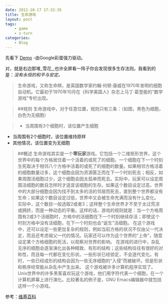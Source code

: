 ```yaml
---
date: 2012-10-17 17:32:35
title: 生命游戏
layout: post
tags:
    - game
    - z-turn
categories:
    - Blog
---
```

先看下 [Demo](http://www.google.com.hk/search?q=conways+game+of+life) -由Google彩蛋强力驱动。

对，就是右边那堆_雪花_,也许全屏看一阵子你会发现很多生存法则。我看到的是：_没有永恒的和平与安定。_

>生命游戏，又称生命棋，是英国数学家约翰·何顿·康威在1970年发明的细胞自动机。它最初于1970年10月在《科学美国人》杂志上马丁·葛登能的“数学游戏”专栏出现。

>##规则
>生命游戏中，对于任意位置，规则只有三条：（如图，黑色为细胞，白色为无细胞）

> - 当周围有3个细胞时，该位置产生细胞
 - 当周围有2个细胞时，该位置维持原样
 - 其他情况，该位置变为无细胞

>##概述
>生命游戏其实是一个**零玩家**游戏。它包括一个二维矩形世界，这个世界中的每个方格居住着一个活着的或死了的细胞。一个细胞在下一个时刻生死取决于相邻八个方格中活着的或死了的细胞的数量。如果相邻方格活着的细胞数量过多，这个细胞会因为资源匮乏而在下一个时刻死去；相反，如果周围活细胞过少，这个细胞会因太孤单而死去。实际中，玩家可以设定周围活细胞的数目怎样时才适宜该细胞的生存。如果这个数目设定过高，世界中的大部分细胞会因为找不到太多的活的邻居而死去，直到整个世界都没有生命；如果这个数目设定过低，世界中又会被生命充满而没有什么变化。
实际中，这个数目一般选取2或者3；这样整个生命世界才不至于太过荒凉或拥挤，而是一种动态的平衡。这样的话，游戏的规则就是：当一个方格周围有2或3个活细胞时，方格中的活细胞在下一个时刻继续存活；即使这个时刻方格中没有活细胞，在下一个时刻也会“诞生”活细胞。
在这个游戏中，还可以设定一些更加复杂的规则，例如当前方格的状况不仅由父一代决定，而且还考虑祖父一代的情况。玩家还可以作为这个世界的“上帝”，随意设定某个方格细胞的死活，以观察对世界的影响。
在游戏的进行中，杂乱无序的细胞会逐渐演化出各种精致、有形的结构；这些结构往往有很好的对称性，而且每一代都在变化形状。一些形状已经锁定，不会逐代变化。有时，一些已经成形的结构会因为一些无序细胞的“入侵”而被破坏。但是形状和秩序经常能从杂乱中产生出来。
这个游戏被许多计算机程序实现了。Unix世界中的许多黑客喜欢玩这个游戏，他们用字符代表一个细胞，在一个计算机屏幕上进行演化。比较著名的例子是，GNU Emacs编辑器中就包括这样一个小游戏。

参考：[维基百科](https://zh.wikipedia.org/wiki/%E7%94%9F%E5%91%BD%E6%B8%B8%E6%88%8F)